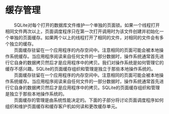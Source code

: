 # 缓存管理
&nbsp;&nbsp;&nbsp;&nbsp;&nbsp;&nbsp;&nbsp;SQLite对每个打开的数据库文件维护一个单独的页面锁。如果一个线程打开相同文件两次以上，页面调度程序只在第一次打开调用时为该文件创建并初始化一个单独的页面缓存。如果两个以上的线程打开了相同的文件，对相同的文件会有多个独立的缓存。</br>
&nbsp;&nbsp;&nbsp;&nbsp;&nbsp;&nbsp;&nbsp;页面缓存驻留在一个应用程序的内存空间中。注意相同的页面可能会被本地操作系统缓存。当应用程序阅读来自任何文件的一部分数据时，操作系统通常首先进行它自身的数据拷贝然后才是应用程序中的拷贝。我们对操作系统是如何管理它的缓存不感兴趣。SQLite的页面缓存组织和管理是独立于那些本地操作系统的。</br>
&nbsp;&nbsp;&nbsp;&nbsp;&nbsp;&nbsp;&nbsp;页面缓存驻留在一个应用程序的内存空间中。注意相同的页面可能会被本地操作系统缓存。当应用程序阅读来自任何文件的一部分数据时，操作系统通常首先进行它自身的数据拷贝然后才是应用程序中的拷贝。SQLite的页面缓存组织和管理是独立于那些本地操作系统的。</br>
&nbsp;&nbsp;&nbsp;&nbsp;&nbsp;&nbsp;&nbsp;页面缓存的管理是由系统性能决定的。下面的子部分将讨论页面调度程序如何组织和维护页面缓存和缓存客户机如何读和更改缓存单元。
